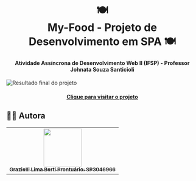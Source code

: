 <h1 align="center">
    🍽<br>My-Food - Projeto de Desenvolvimento em SPA 🍽 </b>
</h1>

<h4 align="center">
  Atividade Assíncrona de Desenvolvimento Web II (IFSP) - Professor Johnata Souza Santicioli
</h4>

![Resultado final do projeto]()

<h4 align="center"><a href="">Clique para visitar o projeto</a></h4>

## 🧖‍♀️ Autora<br>
<table>
  <tr>
    <td align="center">
      <a href="https://github.com/bertiGrazi">
        <img src="" width="100px;"/><br>
        <sub>
          <b>Grazielli Lima Berti</b>
           <b>Prontuário: SP3046966</b>
        </sub>
      </a>
    </td>
  </tr>
</table>
